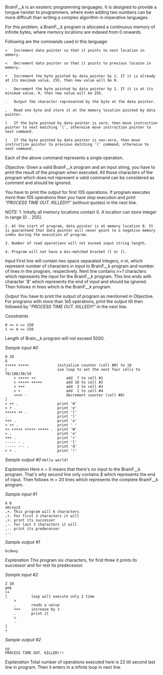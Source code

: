 ﻿BrainF__k is an esoteric programming languages. It is designed to provide a tongue-twister to programmers, where even adding two numbers can be more difficult than writing a complex algorithm in imperative languages.

For this problem, a BrainF__k program is allocated a continuous memory of infinite bytes, where memory locations are indexed from 0 onwards.

Following are the commands used in this language:
```
>   Increment data pointer so that it points to next location in memory.

<   Decrement data pointer so that it points to previous locaion in memory.

+   Increment the byte pointed by data pointer by 1. If it is already at its maximum value, 255, then new value will be 0.

-   Decrement the byte pointed by data pointer by 1. If it is at its minimum value, 0, then new value will be 255.

.   Output the character represented by the byte at the data pointer.

,   Read one byte and store it at the memory location pointed by data pointer.

[   If the byte pointed by data pointer is zero, then move instruction pointer to next matching ']', otherwise move instruction pointer to next command.

]   If the byte pointed by data pointer is non-zero, then move instruction pointer to previous matching '[' command, otherwise to next command.
```
Each of the above command represents a single operation.

*Objective:*
Given a valid BrainF__k program and an input string, you have to print the result of the program when executed. All those characters of the program which does not represent a valid command can be considered as comment and should be ignored.

You have to print the output for first 105 operations. If program executes more than 105 operations then you have stop execution and print _"PROCESS TIME OUT. KILLED!!!"_ (without quotes) in the next line.

*NOTE:*
    1. Initally all memory locations contain 0. A location can store integer in range [0 .. 255].

    2. At the start of program, data pointer is at memory location 0. It is guaranteed that data pointer will never point to a negative memory index during the execution of program.

    3. Number of read operations will not exceed input string length.

    4. Program will not have a mis-matched bracket ([ or ]).

*Input*
First line will contain two space separated integers, *n m*, which represent number of characters in input to BrainF__k program and number of lines in the program, respectively. Next line contains *n+1* characters which represents the input for the BrainF__k program. This line ends with character _'$'_ which represents the end of input and should be ignored. Then follows *m* lines which is the BrainF__k program.

*Output*
You have to print the output of program as mentioned in Objective. For programs with more than 1e5 operations, print the output till then followed by _"PROCESS TIME OUT. KILLED!!!"_ in the next line.

*Constraints*
```
0 <= n <= 150
1 <= m <= 150
```
Length of Brain__k program will not exceed 5000.

*Sample input #0*

```
0 20
$
+++++ +++++             initialize counter (cell #0) to 10
[                       use loop to set the next four cells to 70/100/30/10
    > +++++ ++              add  7 to cell #1
    > +++++ +++++           add 10 to cell #2
    > +++                   add  3 to cell #3
    > +                     add  1 to cell #4
    <<<< -                  decrement counter (cell #0)
]
> ++ .                  print 'H'
> + .                   print 'e'
+++++ ++ .              print 'l'
.                       print 'l'
+++ .                   print 'o'
> ++ .                  print ' '
<< +++++ +++++ +++++ .  print 'W'
> .                     print 'o'
+++ .                   print 'r'
----- - .               print 'l'
----- --- .             print 'd'
> + .                   print '!'

```

*Sample output #0*
```Hello world!```

*Explanation*
Here n = 0 means that there's no input to the BrainF__k program. That's why second line only contains _$_ which represents the end of input. Then follows m = 20 lines which represents the complete BrainF__k program. 

*Sample input #1*

```
6 6
abcxyz$
,+. This program will 6 characters
,+. For first 3 characters it will
,+. print its successor
,-. For last 3 characters it will
,-. print its predecessor
,-.

```

*Sample output #1*

```bcdwxy```

*Explanation*
This program six characters, for first three it prints its successor and for rest its predecessor.

*Sample input #2*

```
2 10
pm$
++
[           loop will execute only 2 time
    >
    ,       reads a value
    +++     increase by 3
    .       print it
    <
    -
]
+

```

*Sample output #2*
```
sp
PROCESS TIME OUT. KILLED!!!
```

*Explanation*
Total number of operations executed here is 22 till second last line in program. Then it enters in a infinte loop in next line.
